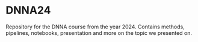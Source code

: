 # DNNA24
Repository for the DNNA course from the year 2024. Contains methods, pipelines, notebooks, presentation and more on the topic we presented on.
